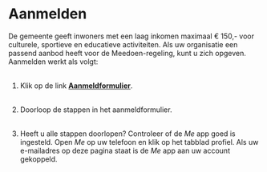 # Aanmelden
De gemeente geeft inwoners met een laag inkomen maximaal € 150,- voor culturele, sportieve en educatieve activiteiten. Als uw organisatie een passend aanbod heeft voor de Meedoen-regeling, kunt u zich opgeven.
Aanmelden werkt als volgt:
<br /> &nbsp;

1. Klik op de link **<a href="https://nijmegen.forus.io/provider/sign-up" target="_blank">Aanmeldformulier</a>**.
<br /> &nbsp;

2. Doorloop de stappen in het aanmeldformulier.
<br /> &nbsp;

3. Heeft u alle stappen doorlopen? Controleer of de _Me_ app goed is ingesteld. Open _Me_ op uw telefoon en klik op het tabblad profiel. Als uw e-mailadres op deze pagina staat is de _Me_ app aan uw account gekoppeld.
<br /> &nbsp;
